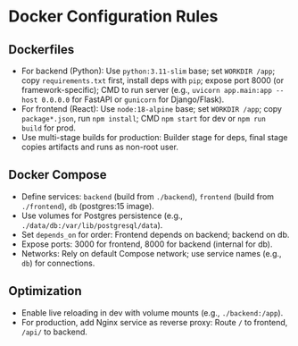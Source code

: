 # Docker Configuration Rules

## Dockerfiles
- For backend (Python): Use `python:3.11-slim` base; set `WORKDIR /app`; copy `requirements.txt` first, install deps with `pip`; expose port 8000 (or framework-specific); CMD to run server (e.g., `uvicorn app.main:app --host 0.0.0.0` for FastAPI or `gunicorn` for Django/Flask).
- For frontend (React): Use `node:18-alpine` base; set `WORKDIR /app`; copy `package*.json`, run `npm install`; CMD `npm start` for dev or `npm run build` for prod.
- Use multi-stage builds for production: Builder stage for deps, final stage copies artifacts and runs as non-root user.

## Docker Compose
- Define services: `backend` (build from `./backend`), `frontend` (build from `./frontend`), `db` (postgres:15 image).
- Use volumes for Postgres persistence (e.g., `./data/db:/var/lib/postgresql/data`).
- Set `depends_on` for order: Frontend depends on backend; backend on db.
- Expose ports: 3000 for frontend, 8000 for backend (internal for db).
- Networks: Rely on default Compose network; use service names (e.g., `db`) for connections.

## Optimization
- Enable live reloading in dev with volume mounts (e.g., `./backend:/app`).
- For production, add Nginx service as reverse proxy: Route `/` to frontend, `/api/` to backend.